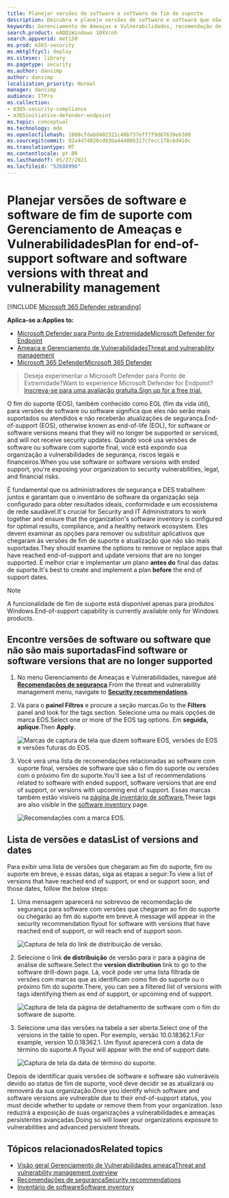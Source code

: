 ```yaml
---
title: Planejar versões de software e software de fim de suporte
description: Descubra e planeje versões de software e software que não são mais suportadas e não receberão atualizações de segurança.
keywords: Gerenciamento de Ameaças e Vulnerabilidades, recomendação de segurança de TV do Microsoft Defender para Endpoint, recomendação de segurança cibernética, recomendação de segurança a ação
search.product: eADQiWindows 10XVcnh
search.appverid: met150
ms.prod: m365-security
ms.mktglfcycl: deploy
ms.sitesec: library
ms.pagetype: security
ms.author: dansimp
author: dansimp
localization_priority: Normal
manager: dansimp
audience: ITPro
ms.collection:
- m365-security-compliance
- m365initiative-defender-endpoint
ms.topic: conceptual
ms.technology: mde
ms.openlocfilehash: 1800cfdabd402321c49b737eff7f9d67639eb300
ms.sourcegitcommit: 82a4d74020cd93ba444006317cfecc178c6d41dc
ms.translationtype: MT
ms.contentlocale: pt-BR
ms.lasthandoff: 05/27/2021
ms.locfileid: "52688996"
---
```

# <a name="plan-for-end-of-support-software-and-software-versions-with-threat-and-vulnerability-management"></a><span data-ttu-id="062a7-104">Planejar versões de software e software de fim de suporte com Gerenciamento de Ameaças e Vulnerabilidades</span><span class="sxs-lookup"><span data-stu-id="062a7-104">Plan for end-of-support software and software versions with threat and vulnerability management</span></span>

[!INCLUDE [Microsoft 365 Defender rebranding](../../includes/microsoft-defender.md)]

<span data-ttu-id="062a7-105">**Aplica-se a:**</span><span class="sxs-lookup"><span data-stu-id="062a7-105">**Applies to:**</span></span>

- [<span data-ttu-id="062a7-106">Microsoft Defender para Ponto de Extremidade</span><span class="sxs-lookup"><span data-stu-id="062a7-106">Microsoft Defender for Endpoint</span></span>](https://go.microsoft.com/fwlink/?linkid=2154037)
- [<span data-ttu-id="062a7-107">Ameaça e Gerenciamento de Vulnerabilidades</span><span class="sxs-lookup"><span data-stu-id="062a7-107">Threat and vulnerability management</span></span>](next-gen-threat-and-vuln-mgt.md)
- [<span data-ttu-id="062a7-108">Microsoft 365 Defender</span><span class="sxs-lookup"><span data-stu-id="062a7-108">Microsoft 365 Defender</span></span>](https://go.microsoft.com/fwlink/?linkid=2118804)

><span data-ttu-id="062a7-109">Deseja experimentar o Microsoft Defender para Ponto de Extremidade?</span><span class="sxs-lookup"><span data-stu-id="062a7-109">Want to experience Microsoft Defender for Endpoint?</span></span> [<span data-ttu-id="062a7-110">Inscreva-se para uma avaliação gratuita.</span><span class="sxs-lookup"><span data-stu-id="062a7-110">Sign up for a free trial.</span></span>](https://www.microsoft.com/microsoft-365/windows/microsoft-defender-atp?ocid=docs-wdatp-portaloverview-abovefoldlink)

<span data-ttu-id="062a7-111">O fim do suporte (EOS), também conhecido como EOL (fim da vida útil), para versões de software ou software significa que eles não serão mais suportados ou atendidos e não receberão atualizações de segurança.</span><span class="sxs-lookup"><span data-stu-id="062a7-111">End-of-support (EOS), otherwise known as end-of-life (EOL), for software or software versions means that they will no longer be supported or serviced, and will not receive security updates.</span></span> <span data-ttu-id="062a7-112">Quando você usa versões de software ou software com suporte final, você está expondo sua organização a vulnerabilidades de segurança, riscos legais e financeiros.</span><span class="sxs-lookup"><span data-stu-id="062a7-112">When you use software or software versions with ended support, you're exposing your organization to security vulnerabilities, legal, and financial risks.</span></span>

<span data-ttu-id="062a7-113">É fundamental que os administradores de segurança e DES trabalhem juntos e garantam que o inventário de software da organização seja configurado para obter resultados ideais, conformidade e um ecossistema de rede saudável.</span><span class="sxs-lookup"><span data-stu-id="062a7-113">It's crucial for Security and IT Administrators to work together and ensure that the organization's software inventory is configured for optimal results, compliance, and a healthy network ecosystem.</span></span> <span data-ttu-id="062a7-114">Eles devem examinar as opções para remover ou substituir aplicativos que chegaram às versões de fim de suporte e atualização que não são mais suportadas.</span><span class="sxs-lookup"><span data-stu-id="062a7-114">They should examine the options to remove or replace apps that have reached end-of-support and update versions that are no longer supported.</span></span> <span data-ttu-id="062a7-115">É melhor criar e implementar um plano **antes do** final das datas de suporte.</span><span class="sxs-lookup"><span data-stu-id="062a7-115">It's best to create and implement a plan **before** the end of support dates.</span></span>

>[!NOTE]
> <span data-ttu-id="062a7-116">A funcionalidade de fim de suporte está disponível apenas para produtos Windows.</span><span class="sxs-lookup"><span data-stu-id="062a7-116">End-of-support capability is currently available only for Windows products.</span></span>

## <a name="find-software-or-software-versions-that-are-no-longer-supported"></a><span data-ttu-id="062a7-117">Encontre versões de software ou software que não são mais suportadas</span><span class="sxs-lookup"><span data-stu-id="062a7-117">Find software or software versions that are no longer supported</span></span>

1. <span data-ttu-id="062a7-118">No menu Gerenciamento de Ameaças e Vulnerabilidades, navegue até [**Recomendações de segurança**](tvm-security-recommendation.md).</span><span class="sxs-lookup"><span data-stu-id="062a7-118">From the threat and vulnerability management menu, navigate to [**Security recommendations**](tvm-security-recommendation.md).</span></span>
2. <span data-ttu-id="062a7-119">Vá para o **painel Filtros** e procure a seção marcas.</span><span class="sxs-lookup"><span data-stu-id="062a7-119">Go to the **Filters** panel and look for the tags section.</span></span> <span data-ttu-id="062a7-120">Selecione uma ou mais opções de marca EOS.</span><span class="sxs-lookup"><span data-stu-id="062a7-120">Select one or more of the EOS tag options.</span></span> <span data-ttu-id="062a7-121">Em **seguida, aplique**.</span><span class="sxs-lookup"><span data-stu-id="062a7-121">Then **Apply**.</span></span>

    ![Marcas de captura de tela que dizem software EOS, versões do EOS e versões futuras do EOS.](images/tvm-eos-tag.png)

3. <span data-ttu-id="062a7-123">Você verá uma lista de recomendações relacionadas ao software com suporte final, versões de software que são o fim do suporte ou versões com o próximo fim do suporte.</span><span class="sxs-lookup"><span data-stu-id="062a7-123">You'll see a list of recommendations related to software with ended support, software versions that are end of support, or versions with upcoming end of support.</span></span> <span data-ttu-id="062a7-124">Essas marcas também estão visíveis na [página de inventário de software.](tvm-software-inventory.md)</span><span class="sxs-lookup"><span data-stu-id="062a7-124">These tags are also visible in the [software inventory](tvm-software-inventory.md) page.</span></span>

    ![Recomendações com a marca EOS.](images/tvm-eos-tags-column.png)

## <a name="list-of-versions-and-dates"></a><span data-ttu-id="062a7-126">Lista de versões e datas</span><span class="sxs-lookup"><span data-stu-id="062a7-126">List of versions and dates</span></span>

<span data-ttu-id="062a7-127">Para exibir uma lista de versões que chegaram ao fim do suporte, fim ou suporte em breve, e essas datas, siga as etapas a seguir:</span><span class="sxs-lookup"><span data-stu-id="062a7-127">To view a list of versions that have reached end of support, or end or support soon, and those dates, follow the below steps:</span></span>

1. <span data-ttu-id="062a7-128">Uma mensagem aparecerá no sobrevoo de recomendação de segurança para software com versões que chegaram ao fim do suporte ou chegarão ao fim do suporte em breve.</span><span class="sxs-lookup"><span data-stu-id="062a7-128">A message will appear in the security recommendation flyout for software with versions that have reached end of support, or will reach end of support soon.</span></span>

    ![Captura de tela do link de distribuição de versão.](images/eos-upcoming-eos.png)

2. <span data-ttu-id="062a7-130">Selecione o link **de distribuição** de versão para ir para a página de análise de software.</span><span class="sxs-lookup"><span data-stu-id="062a7-130">Select the **version distribution** link to go to the software drill-down page.</span></span> <span data-ttu-id="062a7-131">Lá, você pode ver uma lista filtrada de versões com marcas que as identificam como fim do suporte ou o próximo fim do suporte.</span><span class="sxs-lookup"><span data-stu-id="062a7-131">There, you can see a filtered list of versions with tags identifying them as end of support, or upcoming end of support.</span></span>

    ![Captura de tela da página de detalhamento de software com o fim do software de suporte.](images/software-drilldown-eos.png)

3. <span data-ttu-id="062a7-133">Selecione uma das versões na tabela a ser aberta.</span><span class="sxs-lookup"><span data-stu-id="062a7-133">Select one of the versions in the table to open.</span></span> <span data-ttu-id="062a7-134">Por exemplo, versão 10.0.18362.1.</span><span class="sxs-lookup"><span data-stu-id="062a7-134">For example, version 10.0.18362.1.</span></span> <span data-ttu-id="062a7-135">Um flyout aparecerá com a data de término do suporte.</span><span class="sxs-lookup"><span data-stu-id="062a7-135">A flyout will appear with the end of support date.</span></span>

    ![Captura de tela da data de término do suporte.](images/version-eos-date.png)

<span data-ttu-id="062a7-137">Depois de identificar quais versões de software e software são vulneráveis devido ao status de fim de suporte, você deve decidir se as atualizará ou removerá da sua organização.</span><span class="sxs-lookup"><span data-stu-id="062a7-137">Once you identify which software and software versions are vulnerable due to their end-of-support status, you must decide whether to update or remove them from your organization.</span></span> <span data-ttu-id="062a7-138">Isso reduzirá a exposição de suas organizações a vulnerabilidades e ameaças persistentes avançadas.</span><span class="sxs-lookup"><span data-stu-id="062a7-138">Doing so will lower your organizations exposure to vulnerabilities and advanced persistent threats.</span></span>

## <a name="related-topics"></a><span data-ttu-id="062a7-139">Tópicos relacionados</span><span class="sxs-lookup"><span data-stu-id="062a7-139">Related topics</span></span>

- [<span data-ttu-id="062a7-140">Visão geral Gerenciamento de Vulnerabilidades ameaça</span><span class="sxs-lookup"><span data-stu-id="062a7-140">Threat and vulnerability management overview</span></span>](next-gen-threat-and-vuln-mgt.md)
- [<span data-ttu-id="062a7-141">Recomendações de segurança</span><span class="sxs-lookup"><span data-stu-id="062a7-141">Security recommendations</span></span>](tvm-security-recommendation.md)
- [<span data-ttu-id="062a7-142">Inventário de software</span><span class="sxs-lookup"><span data-stu-id="062a7-142">Software inventory</span></span>](tvm-software-inventory.md)
